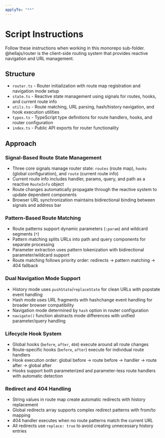 ```yaml
---
applyTo: "**"
---
```


# Script Instructions

Follow these instructions when working in this monorepo sub-folder. @hellajs/router is the client-side routing system that provides reactive navigation and URL management.

## Structure
- `router.ts` - Router initialization with route map registration and navigation mode setup
- `state.ts` - Reactive state management using signals for routes, hooks, and current route info
- `utils.ts` - Route matching, URL parsing, hash/history navigation, and hook execution utilities
- `types.ts` - TypeScript type definitions for route handlers, hooks, and router configuration
- `index.ts` - Public API exports for router functionality

## Approach

### Signal-Based Route State Management
- Three core signals manage router state: `routes` (route map), `hooks` (global configuration), and `route` (current route info)
- Current route info includes handler, params, query, and path as a reactive `RouteInfo` object
- Route changes automatically propagate through the reactive system to update dependent components
- Browser URL synchronization maintains bidirectional binding between signals and address bar

### Pattern-Based Route Matching
- Route patterns support dynamic parameters (`:param`) and wildcard segments (`*`)
- Pattern matching splits URLs into path and query components for separate processing
- Parameter extraction uses pattern tokenization with bidirectional parameter/wildcard support
- Route matching follows priority order: redirects → pattern matching → 404 fallback

### Dual Navigation Mode Support
- History mode uses `pushState`/`replaceState` for clean URLs with popstate event handling
- Hash mode uses URL fragments with hashchange event handling for broader browser compatibility
- Navigation mode determined by `hash` option in router configuration
- `navigate()` function abstracts mode differences with unified parameter/query handling

### Lifecycle Hook System
- Global hooks (`before`, `after`, `404`) execute around all route changes
- Route-specific hooks (`before`, `after`) execute for individual route handlers
- Hook execution order: global before → route before → handler → route after → global after
- Hooks support both parameterized and parameter-less route handlers with automatic detection

### Redirect and 404 Handling
- String values in route map create automatic redirects with history replacement
- Global redirects array supports complex redirect patterns with from/to mapping
- 404 handler executes when no route patterns match the current URL
- All redirects use `replace: true` to avoid creating unnecessary history entries